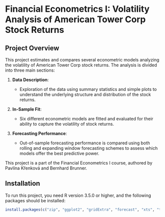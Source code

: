 # Financial Econometrics I: Volatility Analysis of American Tower Corp Stock Returns

## Project Overview

This project estimates and compares several econometric models analyzing the volatility of American Tower Corp stock returns. The analysis is divided into three main sections:

1. **Data Description**: 
   - Exploration of the data using summary statistics and simple plots to understand the underlying structure and distribution of the stock returns.
  
2. **In-Sample Fit**: 
   - Six different econometric models are fitted and evaluated for their ability to capture the volatility of stock returns.
  
3. **Forecasting Performance**: 
   - Out-of-sample forecasting performance is compared using both rolling and expanding window forecasting schemes to assess which models offer the best predictive power.

This project is a part of the Financial Econometrics I course, authored by Pavlína Křenková and Bernhard Brunner.

## Installation

To run this project, you need R version 3.5.0 or higher, and the following packages should be installed:

```R
install.packages(c("zip", "ggplot2", "gridExtra", "forecast", "xts", "tseries", "highfrequency", "lmtest", "sandwich", "zoo", "rugarch", "DescTools", "car"))
